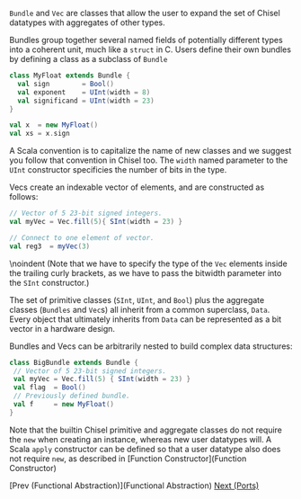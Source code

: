 ```Bundle``` and ```Vec``` are classes that allow the user to expand
the set of Chisel datatypes with aggregates of other types.

Bundles group together several named fields of potentially different
types into a coherent unit, much like a ```struct``` in C. Users
define their own bundles by defining a class as a subclass of ```Bundle```
```scala
class MyFloat extends Bundle {
  val sign        = Bool()
  val exponent    = UInt(width = 8)
  val significand = UInt(width = 23)
}

val x  = new MyFloat()
val xs = x.sign
```

A Scala convention is to capitalize the name of new classes and we
suggest you follow that convention in Chisel too.  The ```width```
named parameter to the ```UInt``` constructor specificies the number
of bits in the type.

Vecs create an indexable vector of elements, and are constructed as
follows:
```scala
// Vector of 5 23-bit signed integers.
val myVec = Vec.fill(5){ SInt(width = 23) } 

// Connect to one element of vector. 
val reg3  = myVec(3) 
```

\noindent
(Note that we have to specify the type of the ```Vec``` elements
inside the trailing curly brackets, as we have to pass the bitwidth
parameter into the ```SInt``` constructor.)

The set of primitive classes
(```SInt```, ```UInt```, and ```Bool```) plus the aggregate
classes (```Bundles``` and ```Vec```s) all inherit from a common
superclass, ```Data```.  Every object that ultimately inherits from
```Data``` can be represented as a bit vector in a hardware design.

Bundles and Vecs can be arbitrarily nested to build complex data
structures:
```scala
class BigBundle extends Bundle {
 // Vector of 5 23-bit signed integers.
 val myVec = Vec.fill(5) { SInt(width = 23) } 
 val flag  = Bool()
 // Previously defined bundle.
 val f     = new MyFloat()              
}
```

Note that the builtin Chisel primitive and aggregate classes do not
require the ```new``` when creating an instance, whereas new user
datatypes will.  A Scala ```apply``` constructor can be defined so
that a user datatype also does not require ```new```, as described in
[Function Constructor](Function Constructor)

[Prev (Functional Abstraction)](Functional Abstraction) [Next (Ports)](Ports)